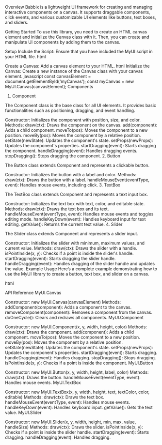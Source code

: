 Overview
Babbix is a lightweight UI framework for creating and managing interactive components on a canvas. It supports draggable components, click events, and various customizable UI elements like buttons, text boxes, and sliders.

Getting Started
To use this library, you need to create an HTML canvas element and initialize the Canvas class with it. Then, you can create and manipulate UI components by adding them to the canvas.

Setup
Include the Script: Ensure that you have included the MyUI script in your HTML file.
html
<script src="path/to/your/myui.js"></script>
Create a Canvas: Add a canvas element to your HTML.
html
<canvas id="myCanvas" width="800" height="600"></canvas>
Initialize the Canvas: Create a new instance of the Canvas class with your canvas element.
javascript
const canvasElement = document.getElementById('myCanvas');
const myCanvas = new MyUI.Canvas(canvasElement);
Components
1. Component

The Component class is the base class for all UI elements. It provides basic functionalities such as positioning, dragging, and event handling.

Constructor: Initializes the component with position, size, and color.
Methods:
draw(ctx): Draws the component on the canvas.
add(component): Adds a child component.
moveTo(pos): Moves the component to a new position.
moveBy(pos): Moves the component by a relative position.
setState(newState): Updates the component's state.
setProps(newProps): Updates the component's properties.
startDragging(event): Starts dragging the component.
handleDragging(event): Handles dragging events.
stopDragging(): Stops dragging the component.
2. Button

The Button class extends Component and represents a clickable button.

Constructor: Initializes the button with a label and color.
Methods:
draw(ctx): Draws the button with a label.
handleMouseEvent(eventType, event): Handles mouse events, including click.
3. TextBox

The TextBox class extends Component and represents a text input box.

Constructor: Initializes the text box with text, color, and editable state.
Methods:
draw(ctx): Draws the text box and its text.
handleMouseEvent(eventType, event): Handles mouse events and toggles editing mode.
handleKeyDown(event): Handles keyboard input for text editing.
getValue(): Returns the current text value.
4. Slider

The Slider class extends Component and represents a slider input.

Constructor: Initializes the slider with minimum, maximum values, and current value.
Methods:
draw(ctx): Draws the slider with a handle.
isPointInside(x, y): Checks if a point is inside the slider's handle.
startDragging(event): Starts dragging the slider handle.
handleDragging(event): Handles dragging of the slider handle and updates the value.
Example Usage
Here’s a complete example demonstrating how to use the MyUI library to create a button, text box, and slider on a canvas.

html
<!DOCTYPE html>
<html lang="en">
<head>
  <meta charset="UTF-8">
  <meta name="viewport" content="width=device-width, initial-scale=1.0">
  <title>MyUI Example</title>
</head>
<body>
  <canvas id="myCanvas" width="800" height="600"></canvas>
  <script src="path/to/your/myui.js"></script>
  <script>
    const canvasElement = document.getElementById('myCanvas');
    const myCanvas = new MyUI.Canvas(canvasElement);

    // Create and add a button
    const button = new MyUI.Button(50, 50, 150, 50, 'Click Me');
    button.onClick = () => alert('Button Clicked!');
    myCanvas.addComponent(button);

    // Create and add a text box
    const textBox = new MyUI.TextBox(50, 120, 200, 50, 'Editable Text', 'black', 'lightyellow', true);
    myCanvas.addComponent(textBox);

    // Create and add a slider
    const slider = new MyUI.Slider(50, 200, 200, 30, 0, 100, 50, 20);
    slider.onValueChange = (value) => console.log('Slider value:', value);
    myCanvas.addComponent(slider);

    // Draw the canvas
    function animate() {
      myCanvas.doOneCycle();
      requestAnimationFrame(animate);
    }
    animate();
  </script>
</body>
</html>

API Reference
MyUI.Canvas

Constructor: new MyUI.Canvas(canvasElement)
Methods:
addComponent(component): Adds a component to the canvas.
removeComponent(component): Removes a component from the canvas.
doOneCycle(): Clears and redraws all components.
MyUI.Component

Constructor: new MyUI.Component(x, y, width, height, color)
Methods:
draw(ctx): Draws the component.
add(component): Adds a child component.
moveTo(pos): Moves the component to a new position.
moveBy(pos): Moves the component by a relative position.
setState(newState): Updates the component's state.
setProps(newProps): Updates the component's properties.
startDragging(event): Starts dragging.
handleDragging(event): Handles dragging.
stopDragging(): Stops dragging.
isPointInside(x, y): Checks if a point is inside the component.
MyUI.Button

Constructor: new MyUI.Button(x, y, width, height, label, color)
Methods:
draw(ctx): Draws the button.
handleMouseEvent(eventType, event): Handles mouse events.
MyUI.TextBox

Constructor: new MyUI.TextBox(x, y, width, height, text, textColor, color, editable)
Methods:
draw(ctx): Draws the text box.
handleMouseEvent(eventType, event): Handles mouse events.
handleKeyDown(event): Handles keyboard input.
getValue(): Gets the text value.
MyUI.Slider

Constructor: new MyUI.Slider(x, y, width, height, min, max, value, handleSize)
Methods:
draw(ctx): Draws the slider.
isPointInside(x, y): Checks if a point is inside the slider handle.
startDragging(event): Starts dragging.
handleDragging(event): Handles dragging.
